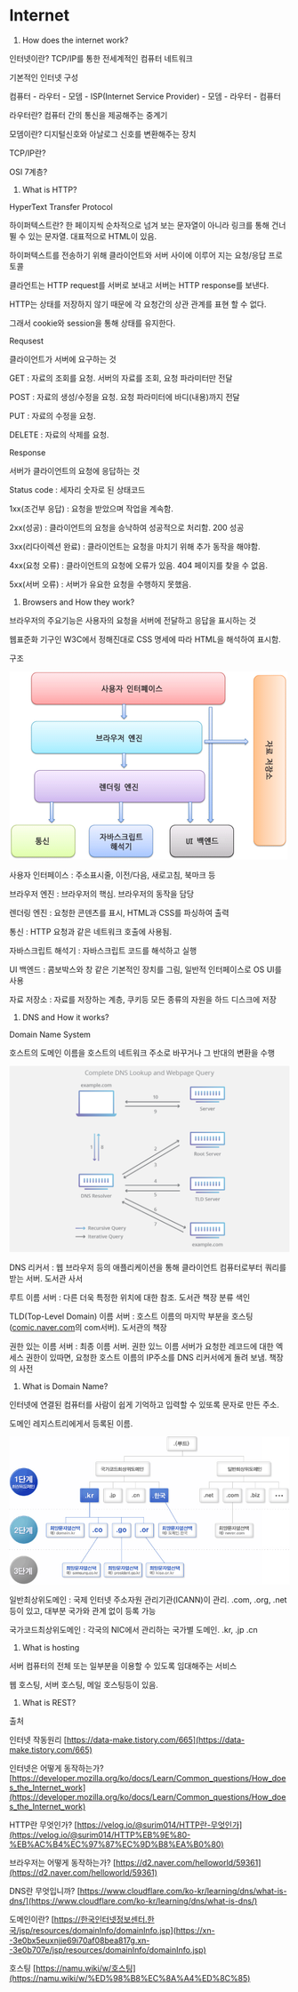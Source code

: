 # Internet

1. How does the internet work?

인터넷이란? TCP/IP를 통한 전세계적인 컴퓨터 네트워크

기본적인 인터넷 구성

컴퓨터 - 라우터 - 모뎀 - ISP(Internet Service Provider) - 모뎀 - 라우터 - 컴퓨터

라우터란? 컴퓨터 간의 통신을 제공해주는 중계기

모뎀이란? 디지털신호와 아날로그 신호를 변환해주는 장치

TCP/IP란?

OSI 7계층?

1. What is HTTP?

HyperText Transfer Protocol

하이퍼텍스트란? 한 페이지씩 순차적으로 넘겨 보는 문자열이 아니라 링크를 통해 건너 뛸 수 있는 문자열. 대표적으로 HTML이 있음.

하이퍼텍스트를 전송하기 위해 클라이언트와 서버 사이에 이루어 지는 요청/응답 프로토콜

클라언트는 HTTP request를 서버로 보내고 서버는 HTTP response를 보낸다.

HTTP는 상태를 저장하지 않기 때문에 각 요청간의 상관 관계를 표현 할 수 없다.

그래서 cookie와 session을 통해 상태를 유지한다.

Requsest

클라이언트가 서버에 요구하는 것

GET : 자료의 조회를 요청. 서버의 자료를 조회, 요청 파라미터만 전달

POST : 자료의 생성/수정을 요청. 요청 파라미터에 바디(내용)까지 전달

PUT : 자료의 수정을 요청.

DELETE : 자료의 삭제를 요청.

Response

서버가 클라이언트의 요청에 응답하는 것

Status code : 세자리 숫자로 된 상태코드

1xx(조건부 응답) : 요청을 받았으며 작업을 계속함.

2xx(성공) : 클라이언트의 요청을 승낙하여 성공적으로 처리함. 200 성공

3xx(리다이렉션 완료) : 클라이언트는 요청을 마치기 위해 추가 동작을 해야함.

4xx(요청 오류) : 클라이언트의 요청에 오류가 있음. 404 페이지를 찾을 수 없음.

5xx(서버 오류) : 서버가 유요한 요청을 수행하지 못했음. 

1. Browsers and How they work?

브라우저의 주요기능은 사용자의 요청을 서버에 전달하고 응답을 표시하는 것

웹표준화 기구인 W3C에서 정해진대로 CSS 명세에 따라 HTML을 해석하여 표시함.

구조

![Untitled](Internet/Untitled.png)

사용자 인터페이스 : 주소표시줄, 이전/다음, 새로고침, 북마크 등

브라우저 엔진 : 브라우저의 핵심. 브라우저의 동작을 담당

렌더링 엔진 : 요청한 콘덴츠를 표시, HTML과 CSS를 파싱하여 출력

통신 : HTTP 요청과 같은 네트워크 호출에 사용됨.

자바스크립트 해석기 : 자바스크립트 코드를 해석하고 실행

UI 백엔드 : 콤보박스와 창 같은 기본적인 장치를 그림, 일반적 인터페이스로 OS UI를 사용

자료 저장소 : 자료를 저장하는 계층, 쿠키등 모든 종류의 자원을 하드 디스크에 저장

1. DNS and How it works?

Domain Name System

호스트의 도메인 이름을 호스트의 네트워크 주소로 바꾸거나 그 반대의 변환을 수행

![Untitled](Internet/Untitled%201.png)

DNS 리커서 : 웹 브라우저 등의 애플리케이션을 통해 클라이언트 컴퓨터로부터 쿼리를 받는 서버. 도서관 사서

루트 이름 서버 : 다른 더욱 특정한 위치에 대한 참조. 도서관 책장 분류 색인

TLD(Top-Level Domain) 이름 서버 : 호스트 이름의 마지막 부분을 호스팅([comic.naver.com](http://comic.naver.com/)의 com서버). 도서관의 책장

권한 있는 이름 서버 : 최종 이름 서버. 권한 있느 이름 서버가 요청한 레코드에 대한 엑세스 권한이 있따면, 요청한 호스트 이름의 IP주소를 DNS 리커서에게 돌려 보냄. 책장의 사전

1. What is Domain Name?

인터넷에 연결된 컴퓨터를 사람이 쉽게 기억하고 입력할 수 있또록 문자로 만든 주소.

도메인 레지스트리에게서 등록된 이름.

![Untitled](Internet/Untitled%202.png)

일반최상위도메인 : 국제 인터넷 주소자원 관리기관(ICANN)이 관리. .com, .org, .net 등이 있고, 대부분 국가와 관계 없이 등록 가능

국가코드최상위도메인 : 각국의 NIC에서 관리하는 국가별 도메인. .kr, .jp .cn

1. What is hosting

서버 컴퓨터의 전체 또는 일부분을 이용할 수 있도록 임대해주는 서비스

웹 호스팅, 서버 호스팅, 메일 호스팅등이 있음.

1. What is REST?

출처

인터넷 작동원리 [https://data-make.tistory.com/665](https://data-make.tistory.com/665)

인터넷은 어떻게 동작하는가? [https://developer.mozilla.org/ko/docs/Learn/Common_questions/How_does_the_Internet_work](https://developer.mozilla.org/ko/docs/Learn/Common_questions/How_does_the_Internet_work)

HTTP란 무엇인가? [https://velog.io/@surim014/HTTP란-무엇인가](https://velog.io/@surim014/HTTP%EB%9E%80-%EB%AC%B4%EC%97%87%EC%9D%B8%EA%B0%80)

브라우저는 어떻게 동작하는가? [https://d2.naver.com/helloworld/59361](https://d2.naver.com/helloworld/59361)

DNS란 무엇입니까? [https://www.cloudflare.com/ko-kr/learning/dns/what-is-dns/](https://www.cloudflare.com/ko-kr/learning/dns/what-is-dns/)

도메인이란? [https://한국인터넷정보센터.한국/jsp/resources/domainInfo/domainInfo.jsp](https://xn--3e0bx5euxnjje69i70af08bea817g.xn--3e0b707e/jsp/resources/domainInfo/domainInfo.jsp)

호스팅 [https://namu.wiki/w/호스팅](https://namu.wiki/w/%ED%98%B8%EC%8A%A4%ED%8C%85)